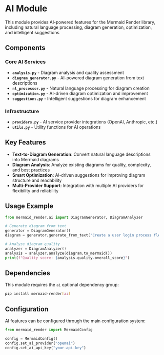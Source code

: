 # AI Module

This module provides AI-powered features for the Mermaid Render library, including natural language processing, diagram generation, optimization, and intelligent suggestions.

## Components

### Core AI Services
- **`analysis.py`** - Diagram analysis and quality assessment
- **`diagram_generator.py`** - AI-powered diagram generation from text descriptions
- **`nl_processor.py`** - Natural language processing for diagram creation
- **`optimization.py`** - AI-driven diagram optimization and improvement
- **`suggestions.py`** - Intelligent suggestions for diagram enhancement

### Infrastructure
- **`providers.py`** - AI service provider integrations (OpenAI, Anthropic, etc.)
- **`utils.py`** - Utility functions for AI operations

## Key Features

- **Text-to-Diagram Generation**: Convert natural language descriptions into Mermaid diagrams
- **Diagram Analysis**: Analyze existing diagrams for quality, complexity, and best practices
- **Smart Optimization**: AI-driven suggestions for improving diagram structure and readability
- **Multi-Provider Support**: Integration with multiple AI providers for flexibility and reliability

## Usage Example

```python
from mermaid_render.ai import DiagramGenerator, DiagramAnalyzer

# Generate diagram from text
generator = DiagramGenerator()
diagram = generator.generate_from_text("Create a user login process flowchart")

# Analyze diagram quality
analyzer = DiagramAnalyzer()
analysis = analyzer.analyze(diagram.to_mermaid())
print(f"Quality score: {analysis.quality.overall_score}")
```

## Dependencies

This module requires the `ai` optional dependency group:
```bash
pip install mermaid-render[ai]
```

## Configuration

AI features can be configured through the main configuration system:
```python
from mermaid_render import MermaidConfig

config = MermaidConfig()
config.set_ai_provider("openai")
config.set_ai_api_key("your-api-key")
```
